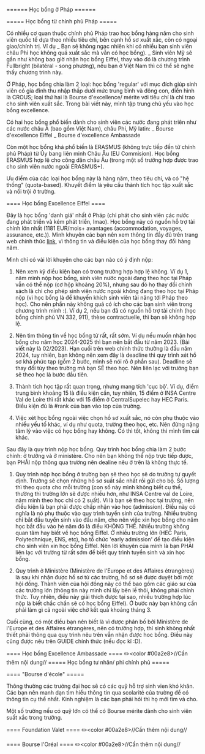 ====== Học bổng ở Pháp ======

===== Học bổng từ chính phủ Pháp =====

Có nhiều cơ quan thuộc chính phủ Pháp trao học bổng hàng năm cho sinh viên quốc tế dựa theo nhiều tiêu chí, bên cạnh hồ sơ xuất xắc, còn có ngoại giao/chính trị. Ví dụ
_ Bạn sẽ không ngạc nhiên khi có nhiều bạn sinh viên châu Phi học không quá xuất sắc mà vẫn có học bổng).
_ Sinh viên Mỹ sẽ gần như không bao giờ nhận học bổng Eiffel, thay vào đó là chương trình Fullbright (bilatéral - song phương), nếu bạn ở Việt Nam thì có thể sẽ nghe thấy chương trinh này.

Ở Pháp, học bổng chia làm 2 loại: học bổng 'regular' với mục đích giúp sinh viên có gia đình thu nhập thấp dưới mức trung bình và đông con, điển hình là CROUS; loại thứ hai là Bourse d'excellence/ mérite với tiêu chí là chỉ trao cho sinh viên xuất sắc. Trong bài viết này, mình tập trung chủ yếu vào học bổng excellence.

Có hai học bổng phổ biến dành cho sinh viên các nước đang phát triên như các nước châu Á (bao gồm Việt Nam), châu Phi, Mỹ latin:
_ Bourse d'excellence Eiffel
_ Bourse d'excellence Ambassade

Còn một học bổng khá phổ biến là ERASMUS (không trực tiếp đến từ chính phủ Pháp) từ Ủy bang liên minh Châu Âu (EU Commision). Học bổng ERASMUS hợp lệ cho công dân châu Âu (trong một số trường hợp được trao cho sinh viên nước ngoài ERASMUS+).

Ưu điểm của các loại học bổng này là hàng năm, theo tiêu chí, và có "hệ thống" (quota-based). Khuyết điểm là yêu cầu thành tích học tập xuất sắc và nổi trội ở trường.

==== Học bổng Excellence Eiffel ====

Đây là học bổng 'danh giá' nhất ở Pháp (chỉ phát cho sinh viên các nước đang phát triển và kém phát triển, lmao). Học bổng này có nguồn hỗ trợ tài chính lớn nhất (1181 EUR/mois+ avantages (accommodation, voyages, assurance, etc.)). Mình khuyên các bạn nên xem thông tin đầy đủ trên trang web chính thức [link](https://www.campusfrance.org/fr/droits-et-obligations-du-boursier-eiffel), vì thông tin và điều kiện của học bổng thay đổi hàng năm.

Mình chỉ có vài lời khuyên cho các bạn nào có ý định nộp:

1. Nên xem kỹ điều kiện bạn có trong trường hợp hợp lệ không. Ví dụ 1, năm mình nộp học bổng, sinh viên nước ngoài đang theo học tại Pháp vẫn có thể nộp (cơ hộp khoảng 20%), nhưng sau đó họ thay đổi chính sách là chỉ cho phép sinh viên nước ngoài không đang theo học tại Pháp nộp (vì học bổng là để khuyến khích sinh viên tài năng tới Pháp theo học). Cho nên phần này không quá có ích cho các bạn sinh viên trong chương trình mình :(. Ví dụ 2, nếu bạn đã có nguồn hỗ trợ tài chính (học bổng chính phủ VN 332, 911), thèse contractuelle, thì bạn sẽ không hợp lệ.

2. Nên tìm thông tin về học bổng từ rất, rất sớm. Ví dụ nếu muốn nhận học bổng cho năm học 2024-2025 thì bạn nên bắt đầu từ năm 2023. (Bài viết này là 02/2023). Hạn cuối trên web chính thức thường là đầu năm 2024, tuy nhiên, bạn không nên xem đây là deadline thì quy trình xét hồ sơ khá phức tạp (gồm 2 bước, mình sẽ nói rõ ở phần sau). Deadline sẽ thay đổi tùy theo trường mà bạn SẼ theo học. Nên liên lạc với trường bạn sẽ theo học là bước đầu tiên.

3. Thành tích học tập rất quan trọng, nhưng mang tích 'cục bộ'. Ví dụ, điểm trung bình khoảng 15 là điều kiện cần, tuy nhiên, 15 điểm ở INSA Centre Val de Loire thì rất khác với 15 điểm ở CentralSupelec hay HEC París. Điều kiện đủ là #rank của bạn vào top của trường.

4. Việc xét học bổng ngoài việc chọn hồ sơ xuất sắc, nó còn phụ thuộc vào nhiều yếu tố khác, ví dụ như quota, trường theo học, etc. Nên đừng nặng tâm lý vào việc có học bổng hay không. Có thì tốt, không thì mình tìm cái khác.

Sau đây là quy trình nộp học bổng. Quy trình học bổng chia làm 2 bước chính: ở trường và ở ministère. Cho nên bạn không thể nộp trực tiếp được, bạn PHẢI nộp thông qua trường nên dealine nêu ở trên là không thực tế.

1. Quy trình nộp học bổng ở trường bạn sẽ theo học sẽ do trường tự quyết định. Trường sẽ chọn những hồ sơ suất sắc nhất rồi gửi cho bộ. Số lượng thì theo quota cho mỗi trường (con số này mình không biết cụ thể, thường thì trường lớn sẽ được nhiều hơn, như INSA Centre val de Loire, năm mình theo học chỉ có 2 suất). Vì là bạn sẽ theo học tại trường, nên điều kiện là bạn phải được chấp nhận vào học (admission). Điều này có nghĩa là nó phụ thuộc vào quy trình tuyển sinh của trường. Nhiều trường chỉ bắt đầu tuyển sinh vào đầu năm, cho nên việc xin học bổng cho năm học bắt đầu vào hè năm đó là điều KHÔNG THỂ. Nhiều trường không quan tâm hay biết về học bổng Eiffel. Ở nhiều trường lớn (HEC Paris, Polytechnique, ENS, etc), họ tổ chức 'early admission' để tạo điều kiện cho sinh viên xin học bổng Eiffel. Nên lời khuyên của mình là bạn PHẢI liên lạc với trường từ rất sớm để biết quy trình tuyển sinh và xin học bổng.

2. Quy trình ở Ministère (Ministère de l'Europe et des Affaires étrangères) là sau khi nhận được hồ sơ từ các trường, hồ sơ sẽ được duyệt bởi một hội đồng. Thành viên của hội đồng này có thể bao gồm các giáo sư của các trường lớn (thông tin này mình chỉ lấy bên lề thôi, không phải chính thức. Tuy nhiên, điều này giải thích được tại sao, nhiều trường hợp lúc nộp là biết chắc chắn sẽ có học bổng Eiffel). Ở bước này bạn không cần phải làm gì cả ngoài việc chờ kết quả khoảng tháng 3.

Cuối cùng, có một điều bạn nên biết là vì được phân bố bởi Ministère de l'Europe et des Affaires étrangères, nên có trường hợp, thí sinh không nhất thiết phải thông qua quy trình nêu trên vẫn nhận được hoc bổng. Điều này cũng được nêu trên GUIDE chính thức (nếu đọc kĩ :D).

==== Học bổng Excellence Ambassade ====
✏️<color #00a2e8>//Cần thêm nội dung//</color>
===== Học bổng tư nhân/ phi chính phủ =====

==== "Bourse d'école" =====

Thông thường các trường đại học sẽ có các quỹ hỗ trợ sinh vien khó khăn. Các bạn nên manh dạn tìm hiểu thông tin qua scolarité của trường để có thông tin cụ thể nhất. Kinh nghiệm là các bạn phải hỏi thì họ mới tìm và cho.

Một số trường nếu có quỹ lớn có thể có Bourse mérite dành cho sinh viên suất xắc trong trường.

==== Foundation Valet ====
✏️<color #00a2e8>//Cần thêm nội dung//</color>

==== Bourse l'Oréal ====
✏️<color #00a2e8>//Cần thêm nội dung//</color>
